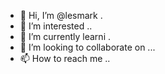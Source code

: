 - 👋 Hi, I’m @lesmark .
- 👀 I’m interested ..
- 🌱 I’m currently learni .
- 💞️ I’m looking to collaborate on ...
- 📫 How to reach me ..

<!---
lesmark/lesmark is a ✨ special ✨ repository because its `README.md` (this file) appears on your GitHub profile.
You can click the Preview link to take a look at your changes.
--->
